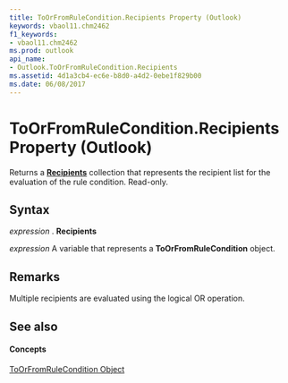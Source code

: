 ```yaml
---
title: ToOrFromRuleCondition.Recipients Property (Outlook)
keywords: vbaol11.chm2462
f1_keywords:
- vbaol11.chm2462
ms.prod: outlook
api_name:
- Outlook.ToOrFromRuleCondition.Recipients
ms.assetid: 4d1a3cb4-ec6e-b8d0-a4d2-0ebe1f829b00
ms.date: 06/08/2017
---
```



# ToOrFromRuleCondition.Recipients Property (Outlook)

Returns a **[Recipients](recipients-object-outlook.md)** collection that represents the recipient list for the evaluation of the rule condition. Read-only.


## Syntax

 _expression_ . **Recipients**

 _expression_ A variable that represents a **ToOrFromRuleCondition** object.


## Remarks

Multiple recipients are evaluated using the logical OR operation.


## See also


#### Concepts


[ToOrFromRuleCondition Object](toorfromrulecondition-object-outlook.md)

